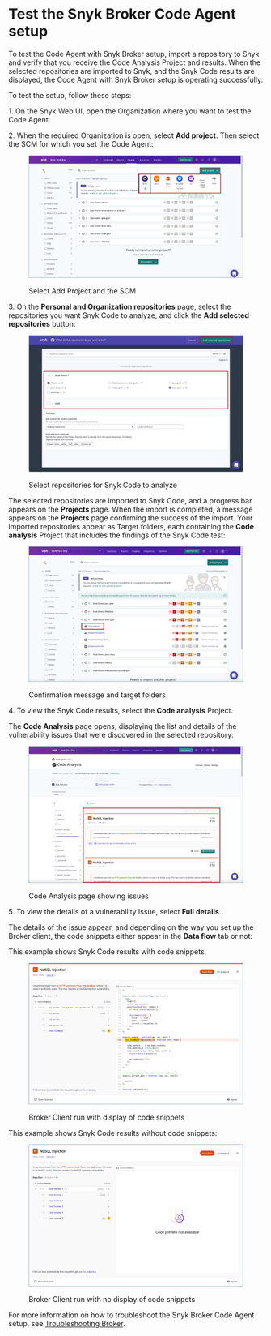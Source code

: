 # Test the Snyk Broker Code Agent setup

To test the Code Agent with Snyk Broker setup, import a repository to Snyk and verify that you receive the Code Analysis Project and results. When the selected repositories are imported to Snyk, and the Snyk Code results are displayed, the Code Agent with Snyk Broker setup is operating successfully.

To test the setup, follow these steps:

1\. On the Snyk Web UI, open the Organization where you want to test the Code Agent.

2\. When the required Organization is open, select **Add project**. Then select the SCM for which you set the Code Agent:

<figure><img src="../../../../.gitbook/assets/Code Agent - Test - Selecting SCM for import.png" alt="Select Add Project and the SCM"><figcaption><p>Select Add Project and the SCM</p></figcaption></figure>

3\. On the **Personal and Organization repositories** page, select the repositories you want Snyk Code to analyze, and click the **Add selected repositories** button:

<figure><img src="../../../../.gitbook/assets/Code Agent - Test - Selecting repos for import.png" alt="Select repositories for Snyk Code to analyze"><figcaption><p>Select repositories for Snyk Code to analyze</p></figcaption></figure>

The selected repositories are imported to Snyk Code, and a progress bar appears on the **Projects** page. When the import is completed, a message appears on the **Projects** page confirming the success of the import. Your imported repositories appear as Target folders, each containing the **Code analysis** Project that includes the findings of the Snyk Code test:

<figure><img src="../../../../.gitbook/assets/Code Agent - Test - Code Analysis Project.png" alt="Confirmation message and target folders"><figcaption><p>Confirmation message and target folders</p></figcaption></figure>

4\. To view the Snyk Code results, select the **Code analysis** Project.

The **Code Analysis** page opens, displaying the list and details of the vulnerability issues that were discovered in the selected repository:

<figure><img src="../../../../.gitbook/assets/Code Agent - Test - Code Analysis page.png" alt="Code Analysis page showing issues"><figcaption><p>Code Analysis page showing issues</p></figcaption></figure>

5\. To view the details of a vulnerability issue, select **Full details**.

The details of the issue appear, and depending on the way you set up the Broker client, the code snippets either appear in the **Data flow** tab or not:

This example shows Snyk Code results with code snippets.

<figure><img src="../../../../.gitbook/assets/Broker - Results - with code snippets (1) (1) (1) (1) (1) (1) (1) (1) (1) (1) (1) (1) (1) (1) (1) (1) (1) (1) (1) (1) (1) (1) (1) (1) (1) (1) (1) (1) (1) (2).png" alt="Broker Client run with display of code snippets"><figcaption><p>Broker Client run with display of code snippets</p></figcaption></figure>

This example shows Snyk Code results without code snippets:

<figure><img src="../../../../.gitbook/assets/Broker - Results - without code snippets (1) (1) (1) (1) (1) (1) (1) (1) (1) (1) (1) (1) (1) (1) (1) (1) (1) (1) (1) (1) (1) (1) (1) (1) (1) (1) (1) (1) (1) (1) (1) (1) (1) (1) (1) (1) (4) (1).png" alt="Broker Client run with no display of code snippets"><figcaption><p>Broker Client run with no display of code snippets</p></figcaption></figure>

For more information on how to troubleshoot the Snyk Broker Code Agent setup, see [Troubleshooting Broker](../../troubleshooting-broker.md).
